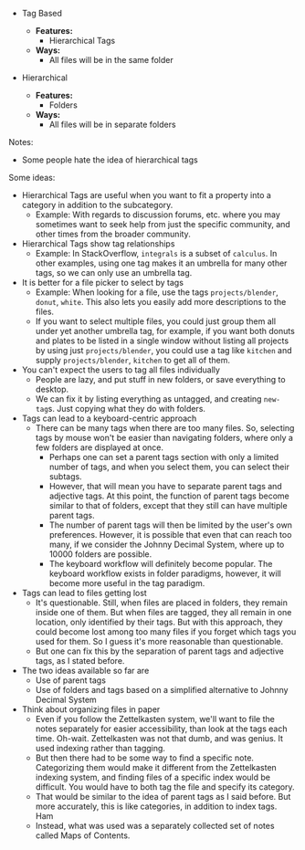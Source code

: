 - Tag Based
	- **Features:**
		- Hierarchical Tags
	- **Ways:**
		- All files will be in the same folder

- Hierarchical
	- **Features:**
		- Folders
	- **Ways:**
		- All files will be in separate folders

Notes:
- Some people hate the idea of hierarchical tags

Some ideas:
- Hierarchical Tags are useful when you want to fit a property into a category in addition to the subcategory.
	- Example: With regards to discussion forums, etc. where you may sometimes want to seek help from just the specific community, and other times from the broader community.
- Hierarchical Tags show tag relationships
	- Example: In StackOverflow, `integrals` is a subset of `calculus`. In other examples, using one tag makes it an umbrella for many other tags, so we can only use an umbrella tag.
- It is better for a file picker to select by tags
	- Example: When looking for a file, use the tags `projects/blender`, `donut`, `white`. This also lets you easily add more descriptions to the files.
	- If you want to select multiple files, you could just group them all under yet another umbrella tag, for example, if you want both donuts and plates to be listed in a single window without listing all projects by using just `projects/blender`, you could use a tag like `kitchen` and supply `projects/blender`, `kitchen` to get all of them.
- You can't expect the users to tag all files individually
	- People are lazy, and put stuff in new folders, or save everything to desktop.
	- We can fix it by listing everything as untagged, and creating `new-tag`s. Just copying what they do with folders.
- Tags can lead to a keyboard-centric approach
	- There can be many tags when there are too many files. So, selecting tags by mouse won't be easier than navigating folders, where only a few folders are displayed at once.
		- Perhaps one can set a parent tags section with only a limited number of tags, and when you select them, you can select their subtags.
		- However, that will mean you have to separate parent tags and adjective tags. At this point, the function of parent tags become similar to that of folders, except that they still can have multiple parent tags.
		- The number of parent tags will then be limited by the user's own preferences. However, it is possible that even that can reach too many, if we consider the Johnny Decimal System, where up to 10000 folders are possible.
		- The keyboard workflow will definitely become popular. The keyboard workflow exists in folder paradigms, however, it will become more useful in the tag paradigm.
- Tags can lead to files getting lost
	- It's questionable. Still, when files are placed in folders, they remain inside one of them. But when files are tagged, they all remain in one location, only identified by their tags. But with this approach, they could become lost among too many files if you forget which tags you used for them. So I guess it's more reasonable than questionable.
	- But one can fix this by the separation of parent tags and adjective tags, as I stated before.
- The two ideas available so far are
	- Use of parent tags
	- Use of folders and tags based on a simplified alternative to Johnny Decimal System
- Think about organizing files in paper
	- Even if you follow the Zettelkasten system, we'll want to file the notes separately for easier accessibility, than look at the tags each time. Oh-wait. Zettelkasten was not that dumb, and was genius. It used indexing rather than tagging.
	- But then there had to be some way to find a specific note. Categorizing them would make it different from the Zettelkasten indexing system, and finding files of a specific index would be difficult. You would have to both tag the file and specify its category.
	- That would be similar to the idea of parent tags as I said before. But more accurately, this is like categories, in addition to index tags. Ham
	- Instead, what was used was a separately collected set of notes called Maps of Contents.